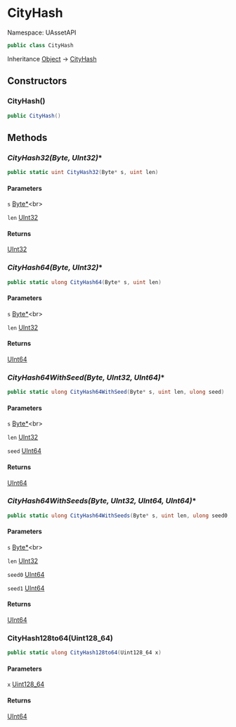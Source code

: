 # CityHash

Namespace: UAssetAPI

```csharp
public class CityHash
```

Inheritance [Object](https://docs.microsoft.com/en-us/dotnet/api/system.object) → [CityHash](./uassetapi.cityhash.md)

## Constructors

### **CityHash()**

```csharp
public CityHash()
```

## Methods

### **CityHash32(Byte*, UInt32)**

```csharp
public static uint CityHash32(Byte* s, uint len)
```

#### Parameters

`s` [Byte*](https://docs.microsoft.com/en-us/dotnet/api/system.byte*)<br>

`len` [UInt32](https://docs.microsoft.com/en-us/dotnet/api/system.uint32)<br>

#### Returns

[UInt32](https://docs.microsoft.com/en-us/dotnet/api/system.uint32)<br>

### **CityHash64(Byte*, UInt32)**

```csharp
public static ulong CityHash64(Byte* s, uint len)
```

#### Parameters

`s` [Byte*](https://docs.microsoft.com/en-us/dotnet/api/system.byte*)<br>

`len` [UInt32](https://docs.microsoft.com/en-us/dotnet/api/system.uint32)<br>

#### Returns

[UInt64](https://docs.microsoft.com/en-us/dotnet/api/system.uint64)<br>

### **CityHash64WithSeed(Byte*, UInt32, UInt64)**

```csharp
public static ulong CityHash64WithSeed(Byte* s, uint len, ulong seed)
```

#### Parameters

`s` [Byte*](https://docs.microsoft.com/en-us/dotnet/api/system.byte*)<br>

`len` [UInt32](https://docs.microsoft.com/en-us/dotnet/api/system.uint32)<br>

`seed` [UInt64](https://docs.microsoft.com/en-us/dotnet/api/system.uint64)<br>

#### Returns

[UInt64](https://docs.microsoft.com/en-us/dotnet/api/system.uint64)<br>

### **CityHash64WithSeeds(Byte*, UInt32, UInt64, UInt64)**

```csharp
public static ulong CityHash64WithSeeds(Byte* s, uint len, ulong seed0, ulong seed1)
```

#### Parameters

`s` [Byte*](https://docs.microsoft.com/en-us/dotnet/api/system.byte*)<br>

`len` [UInt32](https://docs.microsoft.com/en-us/dotnet/api/system.uint32)<br>

`seed0` [UInt64](https://docs.microsoft.com/en-us/dotnet/api/system.uint64)<br>

`seed1` [UInt64](https://docs.microsoft.com/en-us/dotnet/api/system.uint64)<br>

#### Returns

[UInt64](https://docs.microsoft.com/en-us/dotnet/api/system.uint64)<br>

### **CityHash128to64(Uint128_64)**

```csharp
public static ulong CityHash128to64(Uint128_64 x)
```

#### Parameters

`x` [Uint128_64](./uassetapi.cityhash.uint128_64.md)<br>

#### Returns

[UInt64](https://docs.microsoft.com/en-us/dotnet/api/system.uint64)<br>
